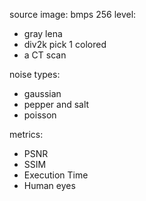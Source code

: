 source image:
bmps 256 level:
- gray lena
- div2k pick 1 colored
- a CT scan

noise types:
- gaussian
- pepper and salt
- poisson

metrics:
- PSNR
- SSIM
- Execution Time
- Human eyes